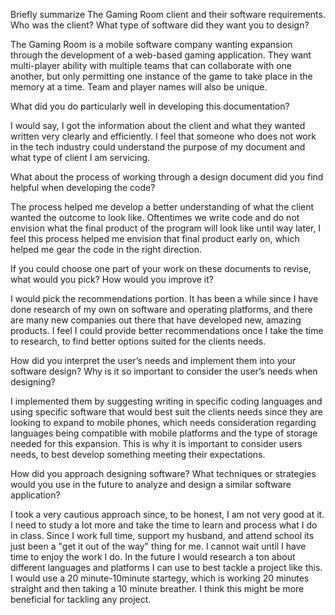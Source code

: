 Briefly summarize The Gaming Room client and their software requirements. Who was the client? What type of software did they want you to design?

The Gaming Room is a mobile software company wanting expansion through the development of a web-based gaming application. They want multi-player ability with multiple teams that can collaborate with one another, but only permitting one instance of the game to take place in the memory at a time.  Team and player names will also be unique. 

What did you do particularly well in developing this documentation?

I would say, I got the information about the client and what they wanted written very clearly and efficiently. I feel that someone who does not work in the tech industry could understand the purpose of my document and what type of client I am servicing. 

What about the process of working through a design document did you find helpful when developing the code?

The process helped me develop a better understanding of what the client wanted the outcome to look like. Oftentimes we write code and do not envision what the final product of the program will look like until way later, I feel this process helped me envision that final product early on, which helped me gear the code in the right direction. 

If you could choose one part of your work on these documents to revise, what would you pick? How would you improve it?

I would pick the recommendations portion. It has been a while since I have done research of my own on software and operating platforms, and there are many new companies out there that have developed new, amazing products. I feel I could provide better recommendations once I take the time to research, to find better options suited for the clients needs. 

How did you interpret the user’s needs and implement them into your software design? Why is it so important to consider the user’s needs when designing?

I implemented them by suggesting writing in specific coding languages and using specific software that would best suit the clients needs since they are looking to expand to mobile phones, which needs consideration regarding languages being compatible with mobile platforms and the type of storage needed for this expansion. This is why it is important to consider users needs, to best develop something meeting their expectations. 

How did you approach designing software? What techniques or strategies would you use in the future to analyze and design a similar software application?

I took a very cautious approach since, to be honest, I am not very good at it. I need to study a lot more and take the time to learn and process what I do in class. Since I work full time, support my husband, and attend school its just been a "get it out of the way" thing for me. I cannot wait until I have time to enjoy the work I do. In the future I would research a ton about different languages and platforms I can use to best tackle a project like this. I would use a 20 minute-10minute startegy, which is working 20 minutes straight and then taking a 10 minute breather. I think this might be more beneficial for tackling any project. 

